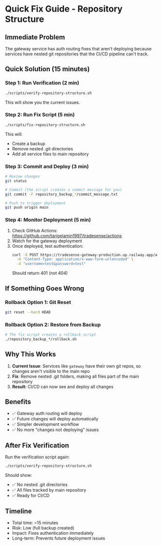# Quick Fix Guide - Repository Structure

## Immediate Problem
The gateway service has auth routing fixes that aren't deploying because services have nested git repositories that the CI/CD pipeline can't track.

## Quick Solution (15 minutes)

### Step 1: Run Verification (2 min)
```bash
./scripts/verify-repository-structure.sh
```
This will show you the current issues.

### Step 2: Run Fix Script (5 min)
```bash
./scripts/fix-repository-structure.sh
```
This will:
- Create a backup
- Remove nested .git directories
- Add all service files to main repository

### Step 3: Commit and Deploy (3 min)
```bash
# Review changes
git status

# Commit (the script creates a commit message for you)
git commit -F repository_backup_*/commit_message.txt

# Push to trigger deployment
git push origin main
```

### Step 4: Monitor Deployment (5 min)
1. Check GitHub Actions: https://github.com/tarigelamin1997/tradesense/actions
2. Watch for the gateway deployment
3. Once deployed, test authentication:
   ```bash
   curl -X POST https://tradesense-gateway-production.up.railway.app/auth/token \
     -H "Content-Type: application/x-www-form-urlencoded" \
     -d "username=test&password=test"
   ```
   Should return 401 (not 404)

## If Something Goes Wrong

### Rollback Option 1: Git Reset
```bash
git reset --hard HEAD
```

### Rollback Option 2: Restore from Backup
```bash
# The fix script creates a rollback script
./repository_backup_*/rollback.sh
```

## Why This Works

1. **Current Issue**: Services like `gateway` have their own git repos, so changes aren't visible to the main repo
2. **Fix**: Remove nested .git folders, making all files part of the main repository
3. **Result**: CI/CD can now see and deploy all changes

## Benefits

- ✅ Gateway auth routing will deploy
- ✅ Future changes will deploy automatically
- ✅ Simpler development workflow
- ✅ No more "changes not deploying" issues

## After Fix Verification

Run the verification script again:
```bash
./scripts/verify-repository-structure.sh
```

Should show:
- ✅ No nested .git directories
- ✅ All files tracked by main repository
- ✅ Ready for CI/CD

## Timeline
- Total time: ~15 minutes
- Risk: Low (full backup created)
- Impact: Fixes authentication immediately
- Long-term: Prevents future deployment issues